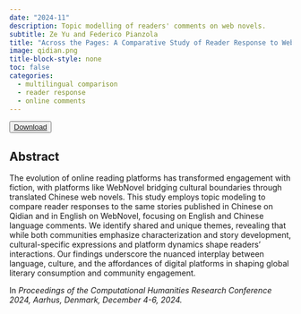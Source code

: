 ```yaml
---
date: "2024-11"
description: Topic modelling of readers' comments on web novels.
subtitle: Ze Yu and Federico Pianzola
title: "Across the Pages: A Comparative Study of Reader Response to Web Novels in Chinese and English on Qidian and WebNovel"
image: qidian.png
title-block-style: none
toc: false
categories: 
  - multilingual comparison
  - reader response
  - online comments
---
```


<button type="button" class="btn btn-outline-success" target="_blank"><a href="chr2024-qidian.pdf">Download</a></button>



## Abstract 
The evolution of online reading platforms has transformed engagement with fiction, with platforms like WebNovel bridging cultural boundaries through translated Chinese web novels. This study employs topic modeling to compare reader responses to the same stories published in Chinese on Qidian and in English on WebNovel, focusing on English and Chinese language comments. We identify shared and unique themes, revealing that while both communities emphasize characterization and story development, cultural-specific expressions and platform dynamics shape readers’ interactions. Our findings underscore the nuanced interplay between language, culture, and the affordances of digital platforms in shaping global literary consumption and community engagement.

In *Proceedings of the Computational Humanities Research Conference 2024, Aarhus, Denmark, December 4-6, 2024.*
